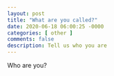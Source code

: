 ```yaml
---
layout: post
title: "What are you called?"
date: 2020-06-18 06:00:25 -0000
categories: [ other ]
comments: false
description: Tell us who you are
---
```

Who are you?
